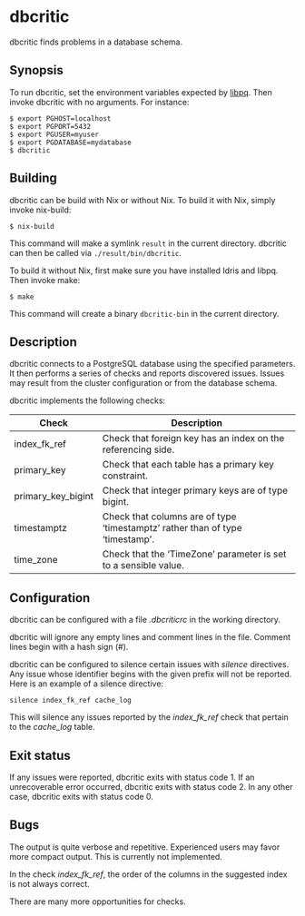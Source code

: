 # dbcritic

dbcritic finds problems in a database schema.

## Synopsis

To run dbcritic, set the environment variables expected by [libpq][libpqenv].
Then invoke dbcritic with no arguments.
For instance:

```console
$ export PGHOST=localhost
$ export PGPORT=5432
$ export PGUSER=myuser
$ export PGDATABASE=mydatabase
$ dbcritic
```

[libpqenv]: https://www.postgresql.org/docs/current/libpq-envars.html

## Building

dbcritic can be build with Nix or without Nix.
To build it with Nix, simply invoke nix-build:

```console
$ nix-build
```

This command will make a symlink `result` in the current directory.
dbcritic can then be called via `./result/bin/dbcritic`.

To build it without Nix, first make sure you have installed Idris and libpq.
Then invoke make:

```console
$ make
```

This command will create a binary `dbcritic-bin` in the current directory.

## Description

dbcritic connects to a PostgreSQL database using the specified parameters.
It then performs a series of checks and reports discovered issues.
Issues may result from the cluster configuration or from the database schema.

dbcritic implements the following checks:

| Check              | Description                                                                   |
| -------------------| ----------------------------------------------------------------------------- |
| index_fk_ref       | Check that foreign key has an index on the referencing side.                  |
| primary_key        | Check that each table has a primary key constraint.                           |
| primary_key_bigint | Check that integer primary keys are of type bigint.                           |
| timestamptz        | Check that columns are of type ‘timestamptz’ rather than of type ‘timestamp’. |
| time_zone          | Check that the ‘TimeZone’ parameter is set to a sensible value.               |

## Configuration

dbcritic can be configured with a file _.dbcriticrc_ in the working directory.

dbcritic will ignore any empty lines and comment lines in the file.
Comment lines begin with a hash sign (#).

dbcritic can be configured to silence certain issues with _silence_ directives.
Any issue whose identifier begins with the given prefix will not be reported.
Here is an example of a silence directive:

```
silence index_fk_ref cache_log
```

This will silence any issues reported by the _index\_fk\_ref_ check
that pertain to the _cache\_log_ table.

## Exit status

If any issues were reported, dbcritic exits with status code 1.
If an unrecoverable error occurred, dbcritic exits with status code 2.
In any other case, dbcritic exits with status code 0.

## Bugs

The output is quite verbose and repetitive.
Experienced users may favor more compact output.
This is currently not implemented.

In the check _index\_fk\_ref_, the order of the columns in the suggested index
is not always correct.

There are many more opportunities for checks.
